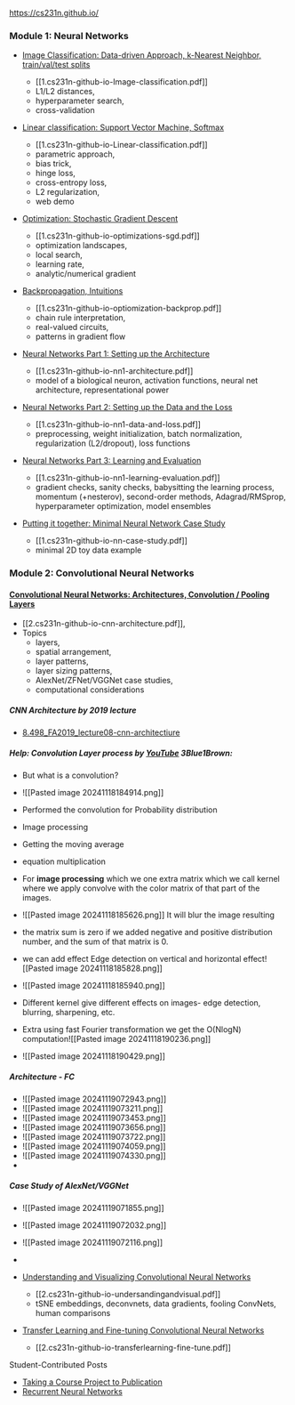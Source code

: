 https://cs231n.github.io/
### Module 1: Neural Networks

- [Image Classification: Data-driven Approach, k-Nearest Neighbor, train/val/test splits](https://cs231n.github.io/classification/) 
	- [[1.cs231n-github-io-Image-classification.pdf]]
	- L1/L2 distances, 
	- hyperparameter search, 
	- cross-validation

- [Linear classification: Support Vector Machine, Softmax](https://cs231n.github.io/linear-classify/)
	- [[1.cs231n-github-io-Linear-classification.pdf]]
	- parametric approach, 
	- bias trick, 
	- hinge loss, 
	- cross-entropy loss, 
	- L2 regularization, 
	- web demo

- [Optimization: Stochastic Gradient Descent](https://cs231n.github.io/optimization-1/)
	- [[1.cs231n-github-io-optimizations-sgd.pdf]]
	-  optimization landscapes, 
	- local search, 
	- learning rate, 
	- analytic/numerical gradient

- [Backpropagation, Intuitions](https://cs231n.github.io/optimization-2/)
	- [[1.cs231n-github-io-optiomization-backprop.pdf]]
	- chain rule interpretation, 
	- real-valued circuits, 
	- patterns in gradient flow

- [Neural Networks Part 1: Setting up the Architecture](https://cs231n.github.io/neural-networks-1/)
	- [[1.cs231n-github-io-nn1-architecture.pdf]]
	- model of a biological neuron, activation functions, neural net architecture, representational power

- [Neural Networks Part 2: Setting up the Data and the Loss](https://cs231n.github.io/neural-networks-2/)
	- [[1.cs231n-github-io-nn1-data-and-loss.pdf]]
	- preprocessing, weight initialization, batch normalization, regularization (L2/dropout), loss functions

- [Neural Networks Part 3: Learning and Evaluation](https://cs231n.github.io/neural-networks-3/)
	- [[1.cs231n-github-io-nn1-learning-evaluation.pdf]]
	- gradient checks, sanity checks, babysitting the learning process, momentum (+nesterov), second-order methods, Adagrad/RMSprop, hyperparameter optimization, model ensembles

- [Putting it together: Minimal Neural Network Case Study](https://cs231n.github.io/neural-networks-case-study/)
	- [[1.cs231n-github-io-nn-case-study.pdf]]
	- minimal 2D toy data example

### Module 2: Convolutional Neural Networks

####  [Convolutional Neural Networks: Architectures, Convolution / Pooling Layers](https://cs231n.github.io/convolutional-networks/)
- [[2.cs231n-github-io-cnn-architecture.pdf]], 
- Topics 
	- layers, 
	- spatial arrangement, 
	- layer patterns, 
	- layer sizing patterns, 
	- AlexNet/ZFNet/VGGNet case studies, 
	- computational considerations

##### CNN Architecture by 2019 lecture
- [8.498_FA2019_lecture08-cnn-architectiure](8.498_FA2019_lecture08-cnn-architectiure.pdf)
##### Help: Convolution Layer process by  [YouTube](https://www.youtube.com/watch?v=KuXjwB4LzSA) 3Blue1Brown:
- But what is a convolution? 
- ![[Pasted image 20241118184914.png]]
- Performed the convolution for Probability distribution
- Image processing
- Getting the moving average
- equation multiplication

- For **image processing** which we one extra matrix which we call kernel where we apply convolve with the color matrix of that part of the images.
- ![[Pasted image 20241118185626.png]] It will blur the image resulting
- the matrix sum is zero if we added negative and positive distribution number, and the sum of that matrix is 0.
- we can add effect Edge detection on vertical and horizontal effect![[Pasted image 20241118185828.png]]
- ![[Pasted image 20241118185940.png]]
- Different kernel give different effects on images- edge detection, blurring, sharpening, etc.

- Extra using fast Fourier transformation we get the O(NlogN) computation![[Pasted image 20241118190236.png]]
- ![[Pasted image 20241118190429.png]]
##### Architecture - FC
- ![[Pasted image 20241119072943.png]]
- ![[Pasted image 20241119073211.png]]
- ![[Pasted image 20241119073453.png]]
- ![[Pasted image 20241119073656.png]]
- ![[Pasted image 20241119073722.png]]
- ![[Pasted image 20241119074059.png]]
- ![[Pasted image 20241119074330.png]]
- 
##### Case Study of AlexNet/VGGNet
- ![[Pasted image 20241119071855.png]]
- ![[Pasted image 20241119072032.png]]
- ![[Pasted image 20241119072116.png]]
- 


- [Understanding and Visualizing Convolutional Neural Networks](https://cs231n.github.io/understanding-cnn/)
	- [[2.cs231n-github-io-undersandingandvisual.pdf]]
	- tSNE embeddings, deconvnets, data gradients, fooling ConvNets, human comparisons

- [Transfer Learning and Fine-tuning Convolutional Neural Networks](https://cs231n.github.io/transfer-learning/)
	- [[2.cs231n-github-io-transferlearning-fine-tune.pdf]]


Student-Contributed Posts

- [Taking a Course Project to Publication](https://cs231n.github.io/choose-project/)
- [Recurrent Neural Networks](https://cs231n.github.io/rnn/)